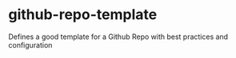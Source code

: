# github-repo-template
Defines a good template for a Github Repo with best practices and configuration
